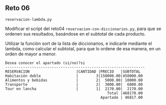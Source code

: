 ## Reto 06 

`reservacion-lambda.py`

Modificar el script del reto04 `reservacion-con-diccionarios.py`, para que se ordenen sus resultados, basándose en el subtotal de cada producto.

Utilizar la función sort de la lista de diccionarios, e indicarle mediante el lambda, como calcular el subtotal, para que lo ordene de esa manera, en un orden de mayor a menor.

```
Desea conocer el apartado (si/no)?si
---------------------------------------------------------------
RESERVACION                     |CANTIDAD |PRECIO   |SUBTOTAL 
Habitación doble                |        3|150000.00|450000.00
Alimentos y bebidas             |        2|  5000.00| 10000.00
Transporte                      |        2|  3000.00|  6000.00
Tour en lancha                  |        1|  2170.00|  2170.00
                                              Total |468170.00
                                           Apartado | 46817.00
```